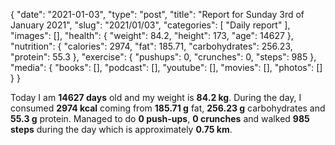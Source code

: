 {
    "date": "2021-01-03",
    "type": "post",
    "title": "Report for Sunday 3rd of January 2021",
    "slug": "2021\/01\/03",
    "categories": [
        "Daily report"
    ],
    "images": [],
    "health": {
        "weight": 84.2,
        "height": 173,
        "age": 14627
    },
    "nutrition": {
        "calories": 2974,
        "fat": 185.71,
        "carbohydrates": 256.23,
        "protein": 55.3
    },
    "exercise": {
        "pushups": 0,
        "crunches": 0,
        "steps": 985
    },
    "media": {
        "books": [],
        "podcast": [],
        "youtube": [],
        "movies": [],
        "photos": []
    }
}

Today I am <strong>14627 days</strong> old and my weight is <strong>84.2 kg</strong>. During the day, I consumed <strong>2974 kcal</strong> coming from <strong>185.71 g</strong> fat, <strong>256.23 g</strong> carbohydrates and <strong>55.3 g</strong> protein. Managed to do <strong>0 push-ups</strong>, <strong>0 crunches</strong> and walked <strong>985 steps</strong> during the day which is approximately <strong>0.75 km</strong>.